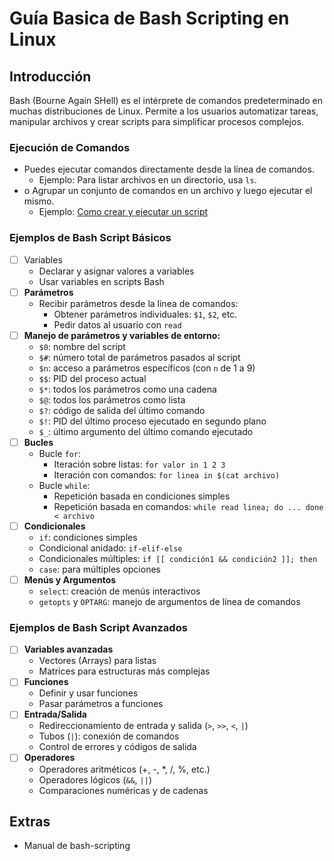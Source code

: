 # Guía Basica de Bash Scripting en Linux

## Introducción
Bash (Bourne Again SHell) es el intérprete de comandos predeterminado en muchas distribuciones de Linux. Permite a los usuarios automatizar tareas, manipular archivos y crear scripts para simplificar procesos complejos.


### Ejecución de Comandos
- Puedes ejecutar comandos directamente desde la línea de comandos.
  - Ejemplo: Para listar archivos en un directorio, usa `ls`.
- o Agrupar un conjunto de comandos en un archivo y luego ejecutar el mismo.
  - Ejemplo: [Como crear y ejecutar un script](./Primeros_Pasos/primeros_pasos.md)

### **Ejemplos de Bash Script Básicos**
- [ ] Variables
  - Declarar y asignar valores a variables
  - Usar variables en scripts Bash
- [ ] **Parámetros**
  - Recibir parámetros desde la línea de comandos:
    - Obtener parámetros individuales: `$1`, `$2`, etc.
    - Pedir datos al usuario con `read`
- [ ] **Manejo de parámetros y variables de entorno:**
  - `$0`: nombre del script
  - `$#`: número total de parámetros pasados al script
  - `$n`: acceso a parámetros específicos (con `n` de 1 a 9)
  - `$$`: PID del proceso actual
  - `$*`: todos los parámetros como una cadena
  - `$@`: todos los parámetros como lista
  - `$?`: código de salida del último comando
  - `$!`: PID del último proceso ejecutado en segundo plano
  - `$_`: último argumento del último comando ejecutado
- [ ] **Bucles**
  - Bucle `for`:
    - Iteración sobre listas: `for valor in 1 2 3`
    - Iteración con comandos: `for linea in $(cat archivo)`
  - Bucle `while`:
    - Repetición basada en condiciones simples
    - Repetición basada en comandos: `while read linea; do ... done < archivo`    
- [ ] **Condicionales**
  - `if`: condiciones simples
  - Condicional anidado: `if-elif-else`
  - Condicionales múltiples: `if [[ condición1 && condición2 ]]; then`
  - `case`: para múltiples opciones
- [ ] **Menús y Argumentos**
  - `select`: creación de menús interactivos
  - `getopts` y `OPTARG`: manejo de argumentos de línea de comandos


### **Ejemplos de Bash Script Avanzados**
- [ ] **Variables avanzadas**
  - Vectores (Arrays) para listas
  - Matrices para estructuras más complejas
- [ ] **Funciones**
  - Definir y usar funciones
  - Pasar parámetros a funciones
- [ ] **Entrada/Salida**
  - Redireccionamiento de entrada y salida (`>`, `>>`, `<`, `|`)
  - Tubos (`|`): conexión de comandos
  - Control de errores y códigos de salida
- [ ] **Operadores**
  - Operadores aritméticos (+, -, *, /, %, etc.)
  - Operadores lógicos (`&&`, `||`)
  - Comparaciones numéricas y de cadenas
  

## Extras
- Manual de bash-scripting
